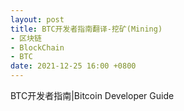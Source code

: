 ```yaml
---
layout: post
title: BTC开发者指南翻译-挖矿(Mining)
- 区块链
- BlockChain
- BTC
date: 2021-12-25 16:00 +0800
---
```


BTC开发者指南|Bitcoin Developer Guide



